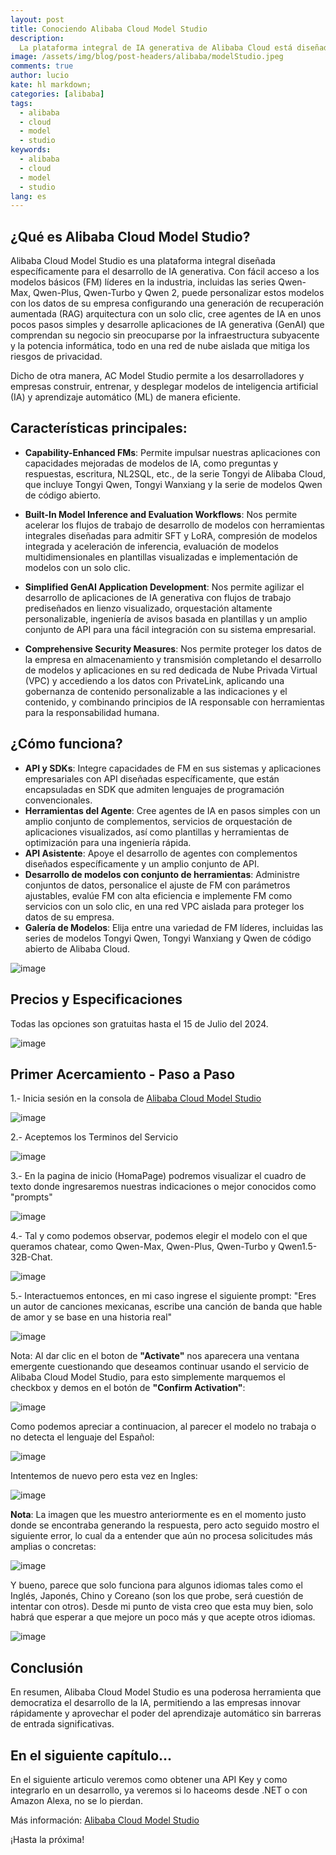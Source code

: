 ```yaml
---
layout: post
title: Conociendo Alibaba Cloud Model Studio
description:
  La plataforma integral de IA generativa de Alibaba Cloud está diseñada para ayudarnos a crear aplicaciones inteligentes que realmente comprendan nuestro negocio. Basada en Qwen y otros modelos populares de IA, Alibaba Cloud ha liberado un nuevo producto denominado "Model Studio", el cual nos ofrece una solución poderosa y versátil que se adapta a nuestras necesidades específicas.
image: /assets/img/blog/post-headers/alibaba/modelStudio.jpeg
comments: true
author: lucio
kate: hl markdown;
categories: [alibaba]
tags:
  - alibaba
  - cloud
  - model
  - studio
keywords:
  - alibaba
  - cloud
  - model
  - studio
lang: es
---
```


## ¿Qué es Alibaba Cloud Model Studio?

Alibaba Cloud Model Studio es una plataforma integral diseñada específicamente para el desarrollo de IA generativa. Con fácil acceso a los modelos básicos (FM) líderes en la industria, incluidas las series Qwen-Max, Qwen-Plus, Qwen-Turbo y Qwen 2, puede personalizar estos modelos con los datos de su empresa configurando una generación de recuperación aumentada (RAG) arquitectura con un solo clic, cree agentes de IA en unos pocos pasos simples y desarrolle aplicaciones de IA generativa (GenAI) que comprendan su negocio sin preocuparse por la infraestructura subyacente y la potencia informática, todo en una red de nube aislada que mitiga los riesgos de privacidad.

Dicho de otra manera, AC Model Studio permite a los desarrolladores y empresas construir, entrenar, y desplegar modelos de inteligencia artificial (IA) y aprendizaje automático (ML) de manera eficiente.

## Características principales:

- **Capability-Enhanced FMs**: Permite impulsar nuestras aplicaciones con capacidades mejoradas de modelos de IA, como preguntas y respuestas, escritura, NL2SQL, etc., de la serie Tongyi de Alibaba Cloud, que incluye Tongyi Qwen, Tongyi Wanxiang y la serie de modelos Qwen de código abierto.

- **Built-In Model Inference and Evaluation Workflows**: Nos permite acelerar los flujos de trabajo de desarrollo de modelos con herramientas integrales diseñadas para admitir SFT y LoRA, compresión de modelos integrada y aceleración de inferencia, evaluación de modelos multidimensionales en plantillas visualizadas e implementación de modelos con un solo clic.

- **Simplified GenAI Application Development**: Nos permite agilizar el desarrollo de aplicaciones de IA generativa con flujos de trabajo prediseñados en lienzo visualizado, orquestación altamente personalizable, ingeniería de avisos basada en plantillas y un amplio conjunto de API para una fácil integración con su sistema empresarial.

- **Comprehensive Security Measures**: Nos permite proteger los datos de la empresa en almacenamiento y transmisión completando el desarrollo de modelos y aplicaciones en su red dedicada de Nube Privada Virtual (VPC) y accediendo a los datos con PrivateLink, aplicando una gobernanza de contenido personalizable a las indicaciones y el contenido, y combinando principios de IA responsable con herramientas para la responsabilidad humana.

## ¿Cómo funciona?

- **API y SDKs**: Integre capacidades de FM en sus sistemas y aplicaciones empresariales con API diseñadas específicamente, que están encapsuladas en SDK que admiten lenguajes de programación convencionales.
- **Herramientas del Agente**: Cree agentes de IA en pasos simples con un amplio conjunto de complementos, servicios de orquestación de aplicaciones visualizados, así como plantillas y herramientas de optimización para una ingeniería rápida.
- **API Asistente**: Apoye el desarrollo de agentes con complementos diseñados específicamente y un amplio conjunto de API.
- **Desarrollo de modelos con conjunto de herramientas**: Administre conjuntos de datos, personalice el ajuste de FM con parámetros ajustables, evalúe FM con alta eficiencia e implemente FM como servicios con un solo clic, en una red VPC aislada para proteger los datos de su empresa.
- **Galería de Modelos**: Elija entre una variedad de FM líderes, incluidas las series de modelos Tongyi Qwen, Tongyi Wanxiang y Qwen de código abierto de Alibaba Cloud.

![image](/assets/img/blog/tutorials/alibaba/howWorksModelStudio.png)

## Precios y Especificaciones
Todas las opciones son gratuitas hasta el 15 de Julio del 2024.

![image](/assets/img/blog/tutorials/alibaba/priceModelStudio.png)

## Primer Acercamiento - Paso a Paso

1.- Inicia sesión en la consola de [Alibaba Cloud Model Studio](https://bailian.console.alibabacloud.com/?spm=a3c0i.29328889.1985584540.1.29722d2fKhpF0I)

![image](/assets/img/blog/tutorials/alibaba/modelstudio_demo/01.png)

2.- Aceptemos los Terminos del Servicio

![image](/assets/img/blog/tutorials/alibaba/modelstudio_demo/02.png)

3.- En la pagina de inicio (HomaPage) podremos visualizar el cuadro de texto donde ingresaremos nuestras indicaciones o mejor conocidos como "prompts"

![image](/assets/img/blog/tutorials/alibaba/modelstudio_demo/03.png)

4.- Tal y como podemos observar, podemos elegir el modelo con el que queramos chatear, como Qwen-Max, Qwen-Plus, Qwen-Turbo y Qwen1.5-32B-Chat.

![image](/assets/img/blog/tutorials/alibaba/modelstudio_demo/04.png)

5.- Interactuemos entonces, en mi caso ingrese el siguiente prompt: "Eres un autor de canciones mexicanas, escribe una canción de banda que hable de amor y se base en una historia real"

![image](/assets/img/blog/tutorials/alibaba/modelstudio_demo/06.png)

Nota: Al dar clic en el boton de **"Activate"** nos aparecera una ventana emergente cuestionando que deseamos continuar usando el servicio de Alibaba Cloud Model Studio, para esto simplemente marquemos el checkbox y demos en el botón de **"Confirm Activation"**:

![image](/assets/img/blog/tutorials/alibaba/modelstudio_demo/05.png)

Como podemos apreciar a continuacion, al parecer el modelo no trabaja o no detecta el lenguaje del Español:

![image](/assets/img/blog/tutorials/alibaba/modelstudio_demo/07.png)

Intentemos de nuevo pero esta vez en Ingles:

![image](/assets/img/blog/tutorials/alibaba/modelstudio_demo/08.png)

**Nota**: La imagen que les muestro anteriormente es en el momento justo donde se encontraba generando la respuesta, pero acto seguido mostro el siguiente error, lo cual da a entender que aún no procesa solicitudes más amplias o concretas:

![image](/assets/img/blog/tutorials/alibaba/modelstudio_demo/081.png)

Y bueno, parece que solo funciona para algunos idiomas tales como el Inglés, Japonés, Chino y Coreano (son los que probe, será cuestión de intentar con otros). Desde mi punto de vista creo que esta muy bien, solo habrá que esperar a que mejore un poco más y que acepte otros idiomas.

![image](/assets/img/blog/tutorials/alibaba/modelstudio_demo/09.png)


## Conclusión
En resumen, Alibaba Cloud Model Studio es una poderosa herramienta que democratiza el desarrollo de la IA, permitiendo a las empresas innovar rápidamente y aprovechar el poder del aprendizaje automático sin barreras de entrada significativas.

## En el siguiente capítulo...
En el siguiente articulo veremos como obtener una API Key y como integrarlo en un desarrollo, ya veremos si lo haceoms desde .NET o con Amazon Alexa, no se lo pierdan.

Más información: [Alibaba Cloud Model Studio](https://www.alibabacloud.com/en/product/modelstudio?_p_lc=1)

¡Hasta la próxima!